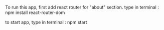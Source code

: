 To run this app, first add react router for "about" section.
 type in terminal : npm install react-router-dom
 
 to start app, type in terminal : npm start
